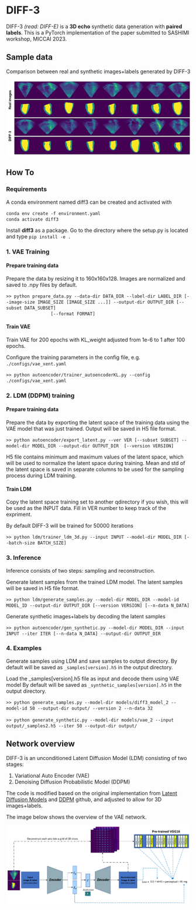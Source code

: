 # DIFF-3


DIFF-3 *(read: DIFF-E)* is a **3D echo** synthetic data generation with **paired labels**. 
This is a PyTorch implementation of the paper submitted to SASHIMI workshop, MICCAI 2023.

## Sample data
Comparison between real and synthetic images+labels generated by DIFF-3

<p align="center">
    <img src="./images/fig_samples.PNG">
</p>

## How To

### Requirements
A conda environment named diff3 can be created and activated with 
  
```
conda env create -f environment.yaml
conda activate diff3
```

Install **diff3** as a package. Go to the directory where the setup.py is located and type
    `pip install -e .`


### 1. VAE Training

#### Prepare training data
Prepare the data by resizing it to 160x160x128. Images are normalized and saved to .npy files by default.
  
    >> python prepare_data.py --data-dir DATA_DIR --label-dir LABEL_DIR [--image-size IMAGE_SIZE [IMAGE_SIZE ...]] --output-dir OUTPUT_DIR [--subset DATA_SUBSET]
                     [--format FORMAT]

#### Train VAE
Train VAE for 200 epochs with KL_weight adjusted from 1e-6 to 1 after 100 epochs.

Configure the training parameters in the config file, e.g. `./configs/vae_xent.yaml`
        
    >> python autoencoder/trainer_autoencoderKL.py --config ./configs/vae_xent.yaml



### 2. LDM (DDPM) training

#### Prepare training data
Prepare the data by exporting the latent space of the training data using the VAE model that was just trained. Output will be saved in H5 file format.
  
    >> python autoencoder/export_latent.py --ver VER [--subset SUBSET] --model-dir MODEL_DIR --output-dir OUTPUT_DIR  [--version VERSION]


H5 file contains minimum and maximum values of the latent space, which will be used to normalize the latent space during training. Mean and std of the latent space is saved in separate columns to be used for the sampling process during LDM training.
  
#### Train LDM
Copy the latent space training set to another qdirectory if you wish, this will be used as the INPUT data. Fill in VER number to keep track of the expriment.

By default DIFF-3 will be trained for 50000 iterations
        
    >> python ldm/trainer_ldm_3d.py --input INPUT --model-dir MODEL_DIR [--batch-size BATCH_SIZE]



### 3. Inference
Inference consists of two steps: sampling and reconstruction.

Generate latent samples from the trained LDM model. The latent samples will be saved in H5 file format.

    >> python ldm/generate_samples.py --model-dir MODEL_DIR --model-id MODEL_ID --output-dir OUTPUT_DIR [--version VERSION] [--n-data N_DATA]


Generate synthetic images+labels by decoding the latent samples

    >> python autoencoder/gen_synthetic.py --model-dir MODEL_DIR --input INPUT --iter ITER [--n-data N_DATA] --output-dir OUTPUT_DIR



### 4. Examples
Generate samples  using LDM and save samples to output directory. By default will be saved as `_samples[version].h5` in the output directory.

Load the _samples[version].h5 file as input and decode them using VAE model By default will be saved as `_synthetic_samples[version].h5` in the output directory.

    >> python generate_samples.py --model-dir models/diff3_model_2 --model-id 50 --output-dir output/ --version 2 --n-data 32

    >> python generate_synthetic.py --model-dir models/vae_2 --input output/_samples2.h5 --iter 50 --output-dir output/








## Network overview
DIFF-3 is an unconditioned Latent Diffusion Model (LDM) consisting of two stages:

1. Variational Auto Encoder (VAE)
2. Denoising Diffusion Probabilistic Model (DDPM)

The code is modified based on the original implementation from [Latent Diffusion Models](https://github.com/CompVis/latent-diffusion) and [DDPM](https://github.com/lucidrains/denoising-diffusion-pytorch) github, and adjusted to allow for 3D images+labels.

The image below shows the overview of the VAE network.
<p align="center">
    <img src="./images/fig_network.PNG">
</p>